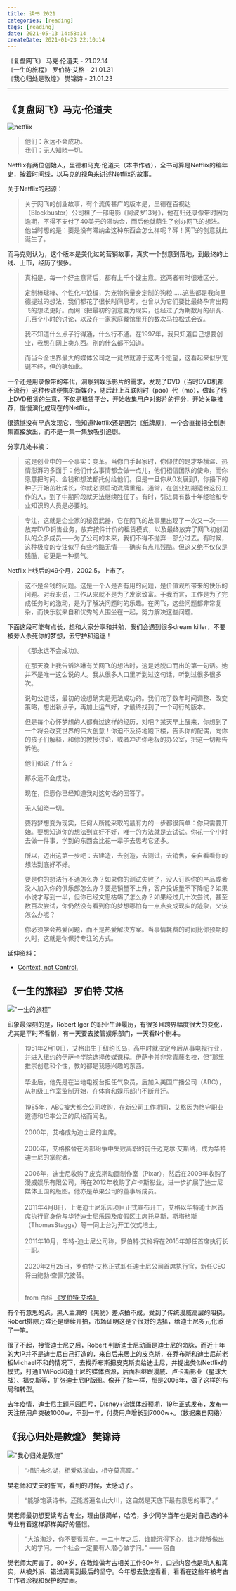 ```yaml
---
title: 读书 2021
categories: [reading]
tags: [reading]
date: 2021-05-13 14:58:14
createDate: 2021-01-23 22:10:14
---
```


《复盘网飞》 马克·伦道夫 - 21.02.14  
《一生的旅程》 罗伯特·艾格 - 21.01.31  
《我心归处是敦煌》 樊锦诗 - 21.01.23

***

## 《复盘网飞》马克·伦道夫

![netflix](https://static.wuyuying.com/reading/netflix.jpg)
> 他们：永远不会成功。  
> 我们：无人知晓一切。

Netflix有两位创始人，里德和马克·伦道夫（本书作者），全书可算是Netflix的编年史，按着时间线，以马克的视角来讲述Netflix的故事。

关于Netflix的起源：

> 关于网飞的创业故事，有个流传甚广的版本是，里德在百视达（Blockbuster）公司租了一部电影《阿波罗13号》，他在归还录像带时因为逾期，不得不支付了40美元的滞纳金，而后他就萌生了创办网飞的想法。他当时想的是：要是没有滞纳金这种东西会怎么样呢？砰！网飞的创意就此诞生了。

而马克则认为，这个版本是美化过的营销故事，真实一个创意到落地，到最终的上线、上市，经历了很多。

> 真相是，每一个好主意背后，都有上千个馊主意。这两者有时很难区分。
>   
> 定制棒球棒、个性化冲浪板，为宠物狗量身定制的狗粮……这些都是我向里德提过的想法，我们都花了很长时间思考，也曾以为它们要比最终孕育出网飞的想法更好。而网飞把最初的创意变为现实，也经过了为期数月的研究、几百个小时的讨论，以及在一家家庭餐馆里开的数次马拉松式会议。
>   
> 我不知道什么点子行得通，什么行不通。在1997年，我只知道自己想要创业，我想在网上卖东西。别的什么都不知道。
>   
> 而当今全世界最大的媒体公司之一竟然就源于这两个愿望，这看起来似乎荒诞不经，但的确如此。

一个还是用录像带的年代，洞察到娱乐影片的需求，发现了DVD（当时DVD机都不流行）这种传递便携的新媒介，随后赶上互联网时（pao）代（mo），做起了线上DVD租赁的生意，不仅是租赁平台，开始收集用户对影片的评分，开始关联推荐，慢慢演化成现在的Netflix。

很遗憾没有早点发现它，我知道Netflix还是因为《纸牌屋》，一个会直接把全剧剧集直接放出，而不是一集一集放吸引追剧。

分享几处书摘：

> 这是创业中的一个事实：变革。当你白手起家时，你仰仗的是才华横溢、热情澎湃的多面手：他们什么事情都会做一点儿，他们相信团队的使命，而你愿意把时间、金钱和想法都托付给他们。但是一旦你从0发展到1，你播下的种子开始茁壮成长，你就必须启动洗牌重组。通常，在创业初期适合这份工作的人，到了中期阶段就无法继续胜任了。有时，引进具有数十年经验和专业知识的人员是必要的。

> 专注，这就是企业家的秘密武器，它在网飞的故事里出现了一次又一次——放弃DVD销售业务，放弃按件计价的租赁模式，以及最终放弃了网飞初创团队的众多成员——为了公司的未来，我们不得不抛弃一部分过去。有时候，这种极度的专注似乎有些冷酷无情——确实有点儿残酷。但这又绝不仅仅是残酷，它更是一种勇气。

Netflix上线后的49个月，2002.5，上市了。

> 这不是金钱的问题。这是一个人是否有用的问题，是价值观所带来的快乐的问题。对我来说，工作从来就不是为了发家致富。于我而言，工作是为了完成任务时的激动，是为了解决问题时的乐趣。在网飞，这些问题都非常复杂，而快乐就来自和优秀的人围坐在一起，努力解决这些问题。

下面这段可能有点长，想和大家分享和共勉，我们会遇到很多dream killer，不要被旁人杀死你的梦想，去守护和追逐！

> 《那永远不会成功》。
>   
> 在那天晚上我告诉洛琳有关网飞的想法时，这是她脱口而出的第一句话。她并不是唯一这么说的人。我从很多人口里听到过这句话，听到过很多很多次。
>   
> 说句公道话，最初的设想确实是无法成功的。我们花了数年时间调整、改变策略，想出新点子，再加上运气好，才最终找到了一个可行的版本。
>   
> 但是每个心怀梦想的人都有过这样的经历，对吧？某天早上醒来，你想到了一个将会改变世界的伟大创意！你迫不及待地跑下楼，告诉你的配偶，向你的孩子们解释，和你的教授讨论，或者冲进你老板的办公室，把这一切都告诉他。
>   
> 他们都说了什么？
>   
> 那永远不会成功。
>   
> 现在，但愿你已经知道我对这句话的回答了。
>   
> 无人知晓一切。
>   
> 要将梦想变为现实，任何人所能采取的最有力的一步都很简单：你只需要开始。要想知道你的想法到底好不好，唯一的方法就是去试试。你花一个小时去做一件事，学到的东西会比花一辈子去思考它还多。
>   
> 所以，迈出这第一步吧：去建造，去创造，去测试，去销售，亲自看看你的想法到底好不好。
>   
> 要是你的想法行不通怎么办？如果你的测试失败了，没人订购你的产品或者没人加入你的俱乐部怎么办？要是销量不上升，客户投诉量不下降呢？如果小说才写到一半，但你已经文思枯竭了怎么办？如果经过几十次尝试，甚至数百次尝试，你仍然没有看到你的梦想哪怕有一点点变成现实的迹象，又该怎么办呢？
>   
> 你必须学会热爱问题，而不是热爱解决方案。当事情耗费的时间比你预期的久时，这就是你保持专注的方式。

延伸资料：
* [Context, not Control.](https://www.slideshare.net/reed2001/culture-1798664/82-Context_not_ControlContext_embrace_Strategy) 

## 《一生的旅程》 罗伯特·艾格 

!["一生的旅程"](https://static.wuyuying.com/reading-2021/disney.jpg)

印象最深刻的是，Robert Iger 的职业生涯履历，有很多且跨界幅度很大的变化，尤其是平时不看剧，有一天要去接管娱乐部门，一天看N个剧本。

<blockquote>
1951年2月10日，艾格出生于纽约长岛，高中时就决定今后从事电视行业，并进入纽约的伊萨卡学院选择传媒课程。伊萨卡并非常青藤名校，但“那里推崇创意和个性，教的都是我感兴趣的东西。<br/><br/>
毕业后，他先是在当地电视台担任气象员，后加入美国广播公司（ABC），从初级工作室监制开始，在体育和娱乐部门不断升迁。<br/><br/>
1985年，ABC被大都会公司收购，在新公司工作期间，艾格因为恪守职业道德和坦率公正的风格而闻名。<br/><br/>
2000年，艾格成为迪士尼的主席。<br/><br/>
2005年，艾格接替在内部纷争中失败离职的前任迈克尔·艾斯纳，成为华特迪士尼的掌舵者。<br/><br/>
2006年，迪士尼收购了皮克斯动画制作室（Pixar），然后在2009年收购了漫威娱乐有限公司，再在2012年收购了卢卡斯影业，进一步扩展了迪士尼媒体王国的版图。他亦是苹果公司的董事局成员。<br/><br/>
2011年4月8日，上海迪士尼乐园项目正式宣布开工，艾格以华特迪士尼首席执行官身份与华特迪士尼乐园及度假区主席托马斯．斯塔格斯（ThomasStaggs）等一同上台为开工仪式培土。<br/><br/>
2011年10月，华特-迪士尼公司称，罗伯特·艾格将在2015年卸任首席执行长一职。<br/><br/>
2020年2月25日，罗伯特·艾格正式卸任迪士尼公司首席执行官，新任CEO将由鲍勃·查佩克接替。<br/><br/>

from 百科 <a href="https://baike.baidu.com/item/%E7%BD%97%E4%BC%AF%E7%89%B9%C2%B7%E8%89%BE%E6%A0%BC/15718130?fr=aladdin#1" target="_blank">《罗伯特·艾格》</a>
</blockquote>

有个有意思的点，黑人主演的《黑豹》差点拍不成，受到了传统漫威高层的阻挠，Robert排除万难还是继续开拍，市场证明这是个很对的选择，给迪士尼多元化添了一笔。

很了不起，接管迪士尼之后，Robert 判断迪士尼动画是迪士尼的命脉，而近十年的大IP并不是迪士尼自己打造的，来自后来居上的皮克斯，在乔布斯和迪士尼前老板Michael不和的情况下，去找乔布斯把皮克斯卖给迪士尼，并提出类似Netflix的模式，打通TV/iPod和迪士尼的媒体资源，后面相继跟漫威、卢卡斯影业（星球大战）、福克斯等，扩张迪士尼IP版图。像开了挂一样，那是2006年，做了这样的布局和转型。

去年疫情，迪士尼主题乐园巨亏，Disney+流媒体超预期，19年正式发布，发布一天注册用户突破1000w，不到一年，付费用户增长到7000w+。（数据来自网络）

## 《我心归处是敦煌》 樊锦诗

!["我心归处是敦煌"](https://static.wuyuying.com/reading/fanjingshi.jpg)

> “相识未名湖，相爱珞珈山，相守莫高窟。”

樊老师和丈夫的誓言，看到的时候，太感动了。

> “能够饱读诗书，还能游遍名山大川，这自然是天底下最有意思的事了。”

樊老师最初想要读考古专业，理由很简单，哈哈，多少同学当年也是对自己选的本专业有着这样那样美好的憧憬。

> “大浪淘沙，你不要看现在。一二十年之后，谁能沉得下心，谁才能够做出大的学问。一个社会一定要有人潜心做学问。” —— 宿白

樊老师太厉害了，80+岁，在敦煌做考古相关工作60+年，口述内容也是动人和真实，从被外派、错过调离到最后的坚守。今年想去敦煌看看，看看在这些年被考古工作者珍视和保护的壁画。
